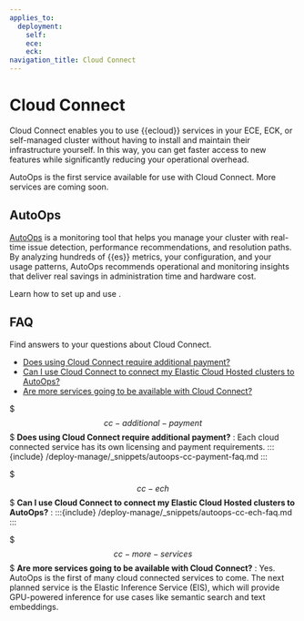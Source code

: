 ```yaml
---
applies_to:
  deployment:
    self:
    ece:
    eck:
navigation_title: Cloud Connect
---
```


# Cloud Connect

Cloud Connect enables you to use {{ecloud}} services in your ECE, ECK, or self-managed cluster without having to install and maintain their infrastructure yourself. In this way, you can get faster access to new features while significantly reducing your operational overhead.

AutoOps is the first service available for use with Cloud Connect. More services are coming soon.

## AutoOps

[AutoOps](/deploy-manage/monitor/autoops.md) is a monitoring tool that helps you manage your cluster with real-time issue detection, performance recommendations, and resolution paths. By analyzing hundreds of {{es}} metrics, your configuration, and your usage patterns, AutoOps recommends operational and monitoring insights that deliver real savings in administration time and hardware cost. 

Learn how to set up and use [](/deploy-manage/monitor/autoops/cc-autoops-as-cloud-connected.md). 

## FAQ

Find answers to your questions about Cloud Connect.

* [Does using Cloud Connect require additional payment?](#cc-additional-payment)
* [Can I use Cloud Connect to connect my Elastic Cloud Hosted clusters to AutoOps?](#cc-ech)
* [Are more services going to be available with Cloud Connect?](#cc-more-services)

$$$cc-additional-payment$$$ **Does using Cloud Connect require additional payment?** 
:   Each cloud connected service has its own licensing and payment requirements. 
    :::{include} /deploy-manage/_snippets/autoops-cc-payment-faq.md
::: 

$$$cc-ech$$$ **Can I use Cloud Connect to connect my Elastic Cloud Hosted clusters to AutoOps?**
:   :::{include} /deploy-manage/_snippets/autoops-cc-ech-faq.md
:::

$$$cc-more-services$$$ **Are more services going to be available with Cloud Connect?**
:   Yes. AutoOps is the first of many cloud connected services to come. The next planned service is the Elastic Inference Service (EIS), which will provide GPU-powered inference for use cases like semantic search and text embeddings.

